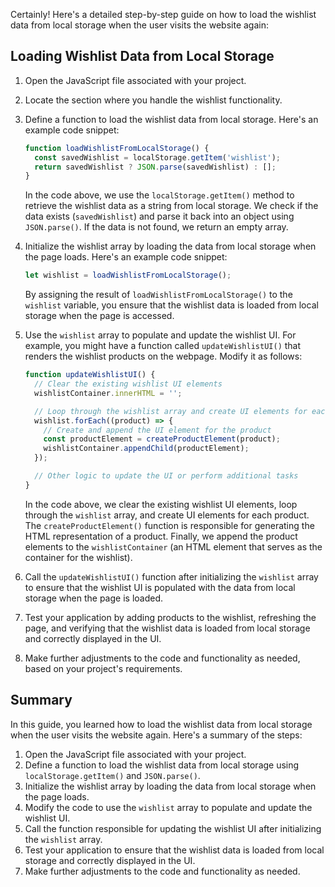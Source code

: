 Certainly! Here's a detailed step-by-step guide on how to load the wishlist data from local storage when the user visits the website again:

## Loading Wishlist Data from Local Storage

1. Open the JavaScript file associated with your project.

2. Locate the section where you handle the wishlist functionality.

3. Define a function to load the wishlist data from local storage. Here's an example code snippet:

   ```javascript
   function loadWishlistFromLocalStorage() {
     const savedWishlist = localStorage.getItem('wishlist');
     return savedWishlist ? JSON.parse(savedWishlist) : [];
   }
   ```

   In the code above, we use the `localStorage.getItem()` method to retrieve the wishlist data as a string from local storage. We check if the data exists (`savedWishlist`) and parse it back into an object using `JSON.parse()`. If the data is not found, we return an empty array.

4. Initialize the wishlist array by loading the data from local storage when the page loads. Here's an example code snippet:

   ```javascript
   let wishlist = loadWishlistFromLocalStorage();
   ```

   By assigning the result of `loadWishlistFromLocalStorage()` to the `wishlist` variable, you ensure that the wishlist data is loaded from local storage when the page is accessed.

5. Use the `wishlist` array to populate and update the wishlist UI. For example, you might have a function called `updateWishlistUI()` that renders the wishlist products on the webpage. Modify it as follows:

   ```javascript
   function updateWishlistUI() {
     // Clear the existing wishlist UI elements
     wishlistContainer.innerHTML = '';

     // Loop through the wishlist array and create UI elements for each product
     wishlist.forEach((product) => {
       // Create and append the UI element for the product
       const productElement = createProductElement(product);
       wishlistContainer.appendChild(productElement);
     });

     // Other logic to update the UI or perform additional tasks
   }
   ```

   In the code above, we clear the existing wishlist UI elements, loop through the `wishlist` array, and create UI elements for each product. The `createProductElement()` function is responsible for generating the HTML representation of a product. Finally, we append the product elements to the `wishlistContainer` (an HTML element that serves as the container for the wishlist).

6. Call the `updateWishlistUI()` function after initializing the `wishlist` array to ensure that the wishlist UI is populated with the data from local storage when the page is loaded.

7. Test your application by adding products to the wishlist, refreshing the page, and verifying that the wishlist data is loaded from local storage and correctly displayed in the UI.

8. Make further adjustments to the code and functionality as needed, based on your project's requirements.

## Summary

In this guide, you learned how to load the wishlist data from local storage when the user visits the website again. Here's a summary of the steps:

1. Open the JavaScript file associated with your project.
2. Define a function to load the wishlist data from local storage using `localStorage.getItem()` and `JSON.parse()`.
3. Initialize the wishlist array by loading the data from local storage when the page loads.
4. Modify the code to use the `wishlist` array to populate and update the wishlist UI.
5. Call the function responsible for updating the wishlist UI after initializing the `wishlist` array.
6. Test your application to ensure that the wishlist data is loaded from local storage and correctly displayed in the UI.
7. Make further adjustments to the code and functionality as needed.

